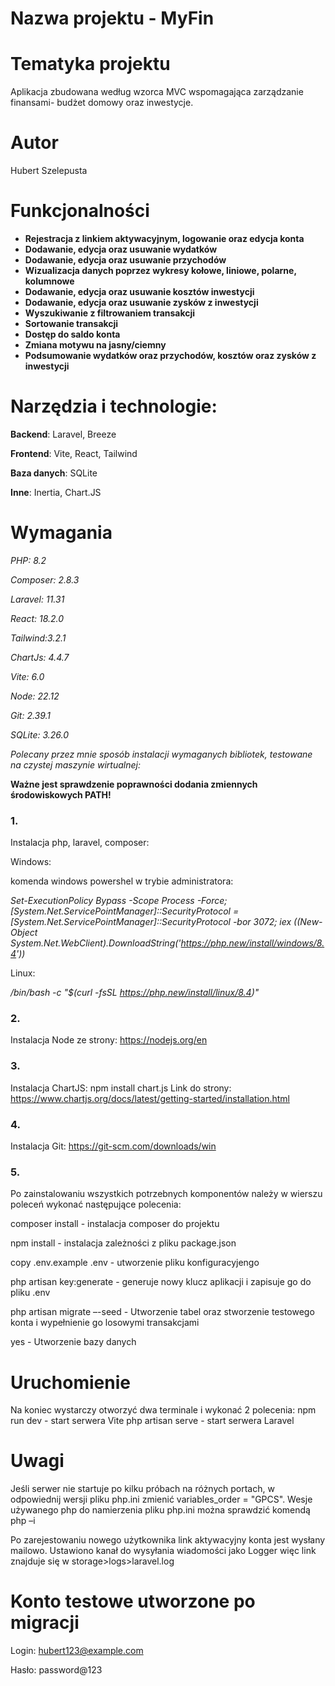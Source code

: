 

# Nazwa projektu - MyFin

# Tematyka projektu

Aplikacja zbudowana według wzorca MVC wspomagająca zarządzanie finansami- budżet domowy oraz inwestycje.

# Autor
Hubert Szelepusta

# Funkcjonalności

- **Rejestracja z linkiem aktywacyjnym, logowanie oraz edycja konta**
- **Dodawanie, edycja oraz usuwanie wydatków**
- **Dodawanie, edycja oraz usuwanie przychodów**
- **Wizualizacja danych poprzez wykresy kołowe, liniowe, polarne, kolumnowe**
- **Dodawanie, edycja oraz usuwanie kosztów inwestycji**
- **Dodawanie, edycja oraz usuwanie zysków z inwestycji**
- **Wyszukiwanie z filtrowaniem transakcji**
- **Sortowanie transakcji**
- **Dostęp do saldo konta**
- **Zmiana motywu na jasny/ciemny**
- **Podsumowanie wydatków oraz przychodów, kosztów oraz zysków z inwestycji**

# Narzędzia i technologie:


**Backend**: Laravel, Breeze


**Frontend**: Vite, React, Tailwind


**Baza danych**: SQLite


**Inne**: Inertia, Chart.JS


# Wymagania
*PHP: 8.2*


*Composer: 2.8.3*


*Laravel: 11.31*


*React: 18.2.0*


*Tailwind:3.2.1*


*ChartJs: 4.4.7*


*Vite: 6.0*


*Node: 22.12*


*Git: 2.39.1*


*SQLite: 3.26.0*


*Polecany przez mnie sposób instalacji wymaganych bibliotek, testowane na czystej maszynie wirtualnej:*


**Ważne jest sprawdzenie poprawności dodania zmiennych środowiskowych PATH!**


### 1.
Instalacja php, laravel, composer:  


Windows:


komenda windows powershel w trybie administratora:  


*Set-ExecutionPolicy Bypass -Scope Process -Force; [System.Net.ServicePointManager]::SecurityProtocol = [System.Net.ServicePointManager]::SecurityProtocol -bor 3072; iex ((New-Object System.Net.WebClient).DownloadString('https://php.new/install/windows/8.4'))*


Linux:


*/bin/bash -c "$(curl -fsSL https://php.new/install/linux/8.4)"*


### 2.
Instalacja Node ze strony: https://nodejs.org/en


### 3.
Instalacja ChartJS: npm install chart.js 
Link do strony: https://www.chartjs.org/docs/latest/getting-started/installation.html


### 4.
Instalacja Git: https://git-scm.com/downloads/win


### 5.
Po zainstalowaniu wszystkich potrzebnych komponentów należy w wierszu poleceń wykonać następujące polecenia:


composer install  - instalacja composer do projektu


npm install  - instalacja zależności z pliku package.json


copy .env.example .env - utworzenie pliku konfiguracyjengo


php artisan key:generate - generuje nowy klucz aplikacji i zapisuje go do pliku .env 


php artisan migrate –-seed - Utworzenie tabel oraz stworzenie testowego konta i wypełnienie go losowymi transakcjami


yes - Utworzenie bazy danych


# Uruchomienie
Na koniec wystarczy otworzyć dwa terminale i wykonać 2 polecenia:
npm run dev - start serwera Vite
php artisan serve - start serwera Laravel


# Uwagi
Jeśli serwer nie startuje po kilku próbach na różnych portach, w odpowiednij wersji pliku php.ini zmienić variables_order = "GPCS".
Wesje używanego php do namierzenia pliku php.ini można sprawdzić komendą php –i 


Po zarejestowaniu nowego użytkownika link aktywacyjny konta jest wysłany mailowo. 
Ustawiono kanał do wysyłania wiadomości jako Logger więc link znajduje się w storage>logs>laravel.log 


# Konto testowe utworzone po migracji
Login: hubert123@example.com


Hasło: password@123 
